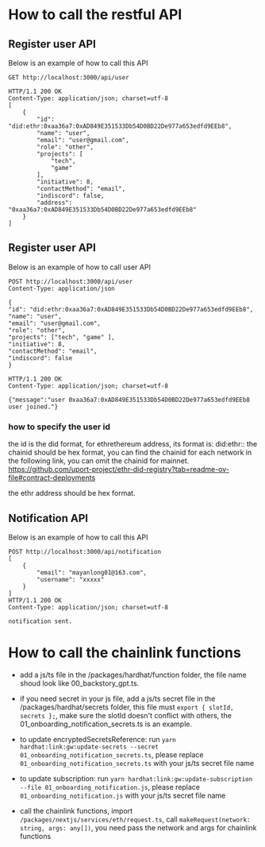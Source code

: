# How to call the restful API

## Register user API

Below is an example of how to call this API

```
GET http://localhost:3000/api/user
 
HTTP/1.1 200 OK
Content-Type: application/json; charset=utf-8
[
    {
        "id": "did:ethr:0xaa36a7:0xAD849E351533Db54D0BD22De977a653edfd9EEb8",
        "name": "user",
        "email": "user@gmail.com",
        "role": "other",
        "projects": [
            "tech",
            "game"
        ],
        "initiative": 8,
        "contactMethod": "email",
        "indiscord": false,
        "address": "0xaa36a7:0xAD849E351533Db54D0BD22De977a653edfd9EEb8"
    }
]
```

## Register user API

Below is an example of how to call user API

```
POST http://localhost:3000/api/user
Content-Type: application/json
 
{
"id": "did:ethr:0xaa36a7:0xAD849E351533Db54D0BD22De977a653edfd9EEb8",
"name": "user",
"email": "user@gmail.com",
"role": "other",
"projects": ["tech", "game" ],
"initiative": 8,
"contactMethod": "email",
"indiscord": false
}
 
HTTP/1.1 200 OK
Content-Type: application/json; charset=utf-8
 
{"message":"user 0xaa36a7:0xAD849E351533Db54D0BD22De977a653edfd9EEb8 user joined."}
```

### how to specify the user id

the id is the did format, for ethrethereum address, its format is: did:ethr:<chainid>:<ethr address>
the chainid should be hex format, you can find the chainid for each network in the following link, you can omit the chainid for mainnet.
https://github.com/uport-project/ethr-did-registry?tab=readme-ov-file#contract-deployments

the ethr address should be hex format.

## Notification API

Below is an example of how to call this API

```
POST http://localhost:3000/api/notification
[
    {
        "email": "mayanlong01@163.com",
        "username": "xxxxx"
    }
]
HTTP/1.1 200 OK
Content-Type: application/json; charset=utf-8
 
notification sent.
```

# How to call the chainlink functions

+ add a js/ts file in the /packages/hardhat/function folder, the file name shoud look like 00_backstory_gpt.ts.

+ if you need secret in your js file, add a js/ts secret file in the /packages/hardhat/secrets folder, this file must `export { slotId, secrets };`, make sure the slotId doesn't conflict with others, the 01_onboarding_notification_secrets.ts is an example.

+ to update encryptedSecretsReference: run `yarn hardhat:link:gw:update-secrets --secret 01_onboarding_notification_secrets.ts`, please replace `01_onboarding_notification_secrets.ts` with your js/ts secret file name

+ to update subscription: run `yarn hardhat:link:gw:update-subscription --file 01_onboarding_notification.js`, please replace `01_onboarding_notification.js` with your js/ts secret file name

+ call the chainlink functions, import `/packages/nextjs/services/eth/request.ts`, call `makeRequest(network: string, args: any[])`, you need pass the network and args for chainlink functions